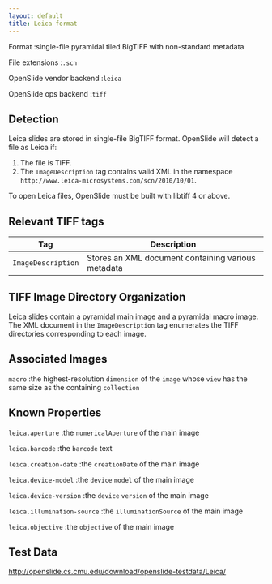 ```yaml
---
layout: default
title: Leica format
---
```


Format
:single-file pyramidal tiled BigTIFF with non-standard metadata

File extensions
:`.scn`

OpenSlide vendor backend
:`leica`

OpenSlide ops backend
:`tiff`

Detection
---------

Leica slides are stored in single-file BigTIFF format.
OpenSlide will detect a file as Leica if:

 1. The file is TIFF.
 2. The `ImageDescription` tag contains valid XML in the namespace `http://www.leica-microsystems.com/scn/2010/10/01`.

To open Leica files, OpenSlide must be built with libtiff 4 or above.


Relevant TIFF tags
------------------

Tag                 | Description                    |
--------------------|--------------------------------|
`ImageDescription`|Stores an XML document containing various metadata|


TIFF Image Directory Organization
---------------------------------

Leica slides contain a pyramidal main image and a pyramidal macro image.
The XML document in the `ImageDescription` tag enumerates the TIFF
directories corresponding to each image.


Associated Images
-----------------

`macro`
:the highest-resolution `dimension` of the `image` whose `view` has the
same size as the containing `collection`


Known Properties
----------------

`leica.aperture`
:the `numericalAperture` of the main image

`leica.barcode`
:the `barcode` text

`leica.creation-date`
:the `creationDate` of the main image

`leica.device-model`
:the `device` `model` of the main image

`leica.device-version`
:the `device` `version` of the main image

`leica.illumination-source`
:the `illuminationSource` of the main image

`leica.objective`
:the `objective` of the main image


Test Data
---------

<http://openslide.cs.cmu.edu/download/openslide-testdata/Leica/>
